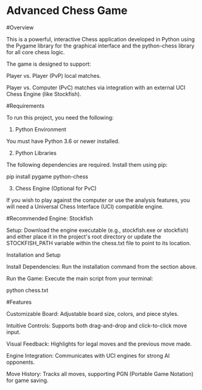 <h1>Advanced Chess Game</h1>

#Overview

This is a powerful, interactive Chess application developed in Python using the Pygame library for the graphical interface and the python-chess library for all core chess logic.

The game is designed to support:

Player vs. Player (PvP) local matches.

Player vs. Computer (PvC) matches via integration with an external UCI Chess Engine (like Stockfish).

#Requirements

To run this project, you need the following:

1. Python Environment

You must have Python 3.6 or newer installed.

2. Python Libraries

The following dependencies are required. Install them using pip:

pip install pygame python-chess


3. Chess Engine (Optional for PvC)

If you wish to play against the computer or use the analysis features, you will need a Universal Chess Interface (UCI) compatible engine.

#Recommended Engine: Stockfish

Setup: Download the engine executable (e.g., stockfish.exe or stockfish) and either place it in the project's root directory or update the STOCKFISH_PATH variable within the chess.txt file to point to its location.

Installation and Setup

Install Dependencies: Run the installation command from the section above.

Run the Game: Execute the main script from your terminal:

python chess.txt


#Features

Customizable Board: Adjustable board size, colors, and piece styles.

Intuitive Controls: Supports both drag-and-drop and click-to-click move input.

Visual Feedback: Highlights for legal moves and the previous move made.

Engine Integration: Communicates with UCI engines for strong AI opponents.

Move History: Tracks all moves, supporting PGN (Portable Game Notation) for game saving.

